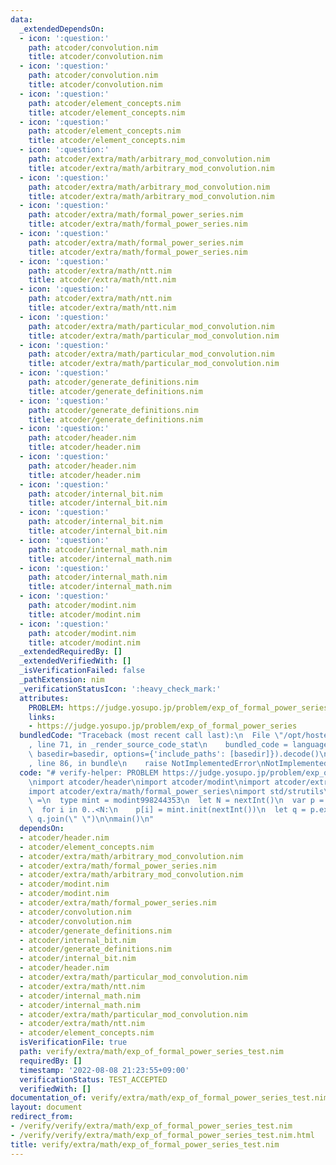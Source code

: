 ```yaml
---
data:
  _extendedDependsOn:
  - icon: ':question:'
    path: atcoder/convolution.nim
    title: atcoder/convolution.nim
  - icon: ':question:'
    path: atcoder/convolution.nim
    title: atcoder/convolution.nim
  - icon: ':question:'
    path: atcoder/element_concepts.nim
    title: atcoder/element_concepts.nim
  - icon: ':question:'
    path: atcoder/element_concepts.nim
    title: atcoder/element_concepts.nim
  - icon: ':question:'
    path: atcoder/extra/math/arbitrary_mod_convolution.nim
    title: atcoder/extra/math/arbitrary_mod_convolution.nim
  - icon: ':question:'
    path: atcoder/extra/math/arbitrary_mod_convolution.nim
    title: atcoder/extra/math/arbitrary_mod_convolution.nim
  - icon: ':question:'
    path: atcoder/extra/math/formal_power_series.nim
    title: atcoder/extra/math/formal_power_series.nim
  - icon: ':question:'
    path: atcoder/extra/math/formal_power_series.nim
    title: atcoder/extra/math/formal_power_series.nim
  - icon: ':question:'
    path: atcoder/extra/math/ntt.nim
    title: atcoder/extra/math/ntt.nim
  - icon: ':question:'
    path: atcoder/extra/math/ntt.nim
    title: atcoder/extra/math/ntt.nim
  - icon: ':question:'
    path: atcoder/extra/math/particular_mod_convolution.nim
    title: atcoder/extra/math/particular_mod_convolution.nim
  - icon: ':question:'
    path: atcoder/extra/math/particular_mod_convolution.nim
    title: atcoder/extra/math/particular_mod_convolution.nim
  - icon: ':question:'
    path: atcoder/generate_definitions.nim
    title: atcoder/generate_definitions.nim
  - icon: ':question:'
    path: atcoder/generate_definitions.nim
    title: atcoder/generate_definitions.nim
  - icon: ':question:'
    path: atcoder/header.nim
    title: atcoder/header.nim
  - icon: ':question:'
    path: atcoder/header.nim
    title: atcoder/header.nim
  - icon: ':question:'
    path: atcoder/internal_bit.nim
    title: atcoder/internal_bit.nim
  - icon: ':question:'
    path: atcoder/internal_bit.nim
    title: atcoder/internal_bit.nim
  - icon: ':question:'
    path: atcoder/internal_math.nim
    title: atcoder/internal_math.nim
  - icon: ':question:'
    path: atcoder/internal_math.nim
    title: atcoder/internal_math.nim
  - icon: ':question:'
    path: atcoder/modint.nim
    title: atcoder/modint.nim
  - icon: ':question:'
    path: atcoder/modint.nim
    title: atcoder/modint.nim
  _extendedRequiredBy: []
  _extendedVerifiedWith: []
  _isVerificationFailed: false
  _pathExtension: nim
  _verificationStatusIcon: ':heavy_check_mark:'
  attributes:
    PROBLEM: https://judge.yosupo.jp/problem/exp_of_formal_power_series
    links:
    - https://judge.yosupo.jp/problem/exp_of_formal_power_series
  bundledCode: "Traceback (most recent call last):\n  File \"/opt/hostedtoolcache/Python/3.10.6/x64/lib/python3.10/site-packages/onlinejudge_verify/documentation/build.py\"\
    , line 71, in _render_source_code_stat\n    bundled_code = language.bundle(stat.path,\
    \ basedir=basedir, options={'include_paths': [basedir]}).decode()\n  File \"/opt/hostedtoolcache/Python/3.10.6/x64/lib/python3.10/site-packages/onlinejudge_verify/languages/nim.py\"\
    , line 86, in bundle\n    raise NotImplementedError\nNotImplementedError\n"
  code: "# verify-helper: PROBLEM https://judge.yosupo.jp/problem/exp_of_formal_power_series\n\
    \nimport atcoder/header\nimport atcoder/modint\nimport atcoder/extra/math/ntt\n\
    import atcoder/extra/math/formal_power_series\nimport std/strutils\n\nproc main():void\
    \ =\n  type mint = modint998244353\n  let N = nextInt()\n  var p = initFormalPowerSeries[mint](N)\n\
    \  for i in 0..<N:\n    p[i] = mint.init(nextInt())\n  let q = p.exp()\n  echo\
    \ q.join(\" \")\n\nmain()\n"
  dependsOn:
  - atcoder/header.nim
  - atcoder/element_concepts.nim
  - atcoder/extra/math/arbitrary_mod_convolution.nim
  - atcoder/extra/math/formal_power_series.nim
  - atcoder/extra/math/arbitrary_mod_convolution.nim
  - atcoder/modint.nim
  - atcoder/modint.nim
  - atcoder/extra/math/formal_power_series.nim
  - atcoder/convolution.nim
  - atcoder/convolution.nim
  - atcoder/generate_definitions.nim
  - atcoder/internal_bit.nim
  - atcoder/generate_definitions.nim
  - atcoder/internal_bit.nim
  - atcoder/header.nim
  - atcoder/extra/math/particular_mod_convolution.nim
  - atcoder/extra/math/ntt.nim
  - atcoder/internal_math.nim
  - atcoder/internal_math.nim
  - atcoder/extra/math/particular_mod_convolution.nim
  - atcoder/extra/math/ntt.nim
  - atcoder/element_concepts.nim
  isVerificationFile: true
  path: verify/extra/math/exp_of_formal_power_series_test.nim
  requiredBy: []
  timestamp: '2022-08-08 21:23:55+09:00'
  verificationStatus: TEST_ACCEPTED
  verifiedWith: []
documentation_of: verify/extra/math/exp_of_formal_power_series_test.nim
layout: document
redirect_from:
- /verify/verify/extra/math/exp_of_formal_power_series_test.nim
- /verify/verify/extra/math/exp_of_formal_power_series_test.nim.html
title: verify/extra/math/exp_of_formal_power_series_test.nim
---
```

